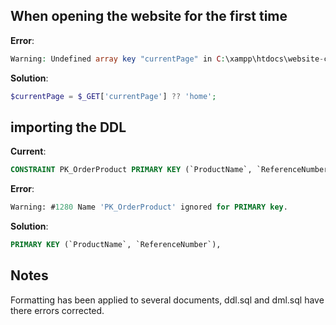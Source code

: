 ## When opening the website for the first time
**Error**:
```php
Warning: Undefined array key "currentPage" in C:\xampp\htdocs\website-components\head.php on line 52
```

**Solution**:
```php
$currentPage = $_GET['currentPage'] ?? 'home';
```

## importing the DDL
**Current**:
```sql
CONSTRAINT PK_OrderProduct PRIMARY KEY (`ProductName`, `ReferenceNumber`),
```

**Error**:
```sql
Warning: #1280 Name 'PK_OrderProduct' ignored for PRIMARY key.
```

**Solution**:
```sql
PRIMARY KEY (`ProductName`, `ReferenceNumber`),
```

## Notes
Formatting has been applied to several documents, ddl.sql and dml.sql have there errors corrected.